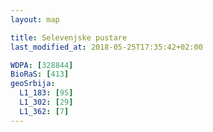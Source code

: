 ```yaml
---
layout: map

title: Selevenjske pustare
last_modified_at: 2018-05-25T17:35:42+02:00

WDPA: [328844]
BioRaS: [413]
geoSrbija:
  L1_183: [95]
  L1_302: [29]
  L1_362: [7]
---
```

